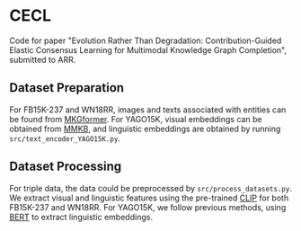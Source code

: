 # CECL  
Code for paper "Evolution Rather Than Degradation: Contribution-Guided Elastic Consensus Learning for Multimodal Knowledge Graph Completion", submitted to ARR.  
## Dataset Preparation  
For FB15K-237 and WN18RR, images and texts associated with entities can be found from [MKGformer](https://github.com/zjunlp/MKGformer). For YAGO15K, visual embeddings can be obtained from [MMKB](https://github.com/mniepert/mmkb), and linguistic embeddings are obtained by running ``src/text_encoder_YAGO15K.py``.  
## Dataset Processing  
For triple data, the data could be preprocessed by ``src/process_datasets.py``. We extract visual and linguistic features using the pre-trained [CLIP](https://huggingface.co/) for both FB15K-237 and WN18RR. For YAGO15K, we follow previous methods, using [BERT]((https://huggingface.co/)) to extract linguistic embeddings.
